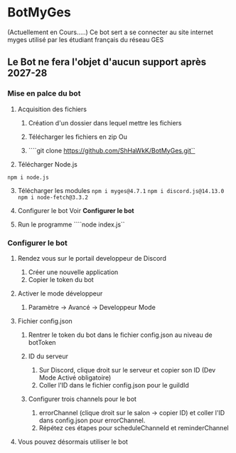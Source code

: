 # BotMyGes 

(Actuellement en Cours.....) 
Ce bot sert a se connecter au site internet myges utilisé par les étudiant français du réseau GES

## __**Le Bot ne fera l'objet d'aucun support après 2027-28**__

### __Mise en palce du bot__
1. Acquisition des fichiers
    1. Création d'un dossier dans lequel mettre les fichiers

    2. Télécharger les fichiers en zip
    Ou
    3. ````git clone https://github.com/ShHaWkK/BotMyGes.git``

2. Télécharger Node.js

 ``` npm i node.js ```

3. Télécharger les modules
 ```npm i myges@4.7.1```
 ```npm i discord.js@14.13.0```
 ```npm i node-fetch@3.3.2```

4. Configurer le bot
 Voir __Configurer le bot__

5. Run le programme
 ````node index.js``


### __Configurer le bot__

1. Rendez vous sur le portail developpeur de Discord
    1. Créer une nouvelle application
    2. Copier le token du bot

2. Activer le mode développeur
    1. Paramètre -> Avancé -> Developpeur Mode

3. Fichier config.json
    1. Rentrer le token du bot dans le fichier config.json au niveau de botToken
    2. ID du serveur
        1. Sur Discord, clique droit sur le serveur et copier son ID (Dev Mode Activé obligatoire)
        2. Coller l'ID dans le fichier config.json pour le guildId

    3. Configurer trois channels pour le bot
        1. errorChannel (clique droit sur le salon -> copier ID) et coller l'ID dans config.json pour errorChannel.
        2. Répétez ces étapes pour scheduleChanneId et reminderChannel

4. Vous pouvez désormais utiliser le bot
 
